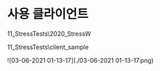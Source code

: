 # 사용 클라이언트

11_StressTests\2020_StressW

11_StressTests\client_sample

![03-06-2021 01-13-17](./03-06-2021 01-13-17.png)